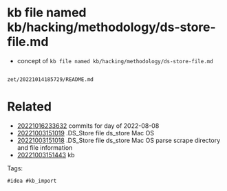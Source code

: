 # kb file named kb/hacking/methodology/ds-store-file.md

- concept of `kb file named kb/hacking/methodology/ds-store-file.md`

```
```

` zet/20221014185729/README.md `

# Related

- [20221016233632](/zet/20221016233632/README.md) commits for day of 2022-08-08
- [20221003151019](/zet/20221003151019/README.md) .DS_Store file ds_store Mac OS
- [20221003151018](/zet/20221003151018/README.md) .DS_Store file ds_store Mac OS parse scrape directory and file information
- [20221003151443](/zet/20221003151443/README.md) kb

Tags:

    #idea #kb_import
